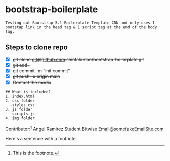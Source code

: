 # bootstrap-boilerplate
```
Testing out Bootstrap 5.1 Boilerplate Template CDN and only uses 1 bootstap link in the head tag & 1 script tag at the end of the body tag.
```
## Steps to clone repo
- [x] ~~git clone git@github.com:shintakuson/bootstrap-boilerplate.git~~
- [x] ~~git add .~~
- [X] ~~git commit -m “init commit”~~
- [X] ~~git push -u origin main~~
- [X] ~~Contact the media~~

```included Files
## What is included?
1. index.html
2. css folder
  -styles.css
3. js folder
  -scripts.js
4. img folder
```
Contributor:[^1]
Angel Ramirez
Student
Bitwise
Email@somefakeEmailSite.com

Here's a sentence with a footnote. 

[^1]: This is the footnote.